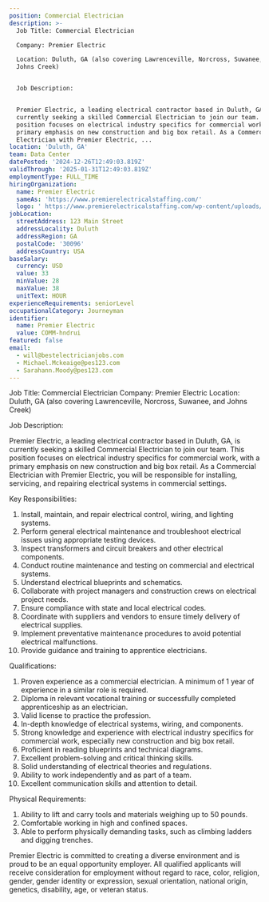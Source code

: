 ```yaml
---
position: Commercial Electrician
description: >-
  Job Title: Commercial Electrician

  Company: Premier Electric

  Location: Duluth, GA (also covering Lawrenceville, Norcross, Suwanee, and
  Johns Creek)


  Job Description:


  Premier Electric, a leading electrical contractor based in Duluth, GA, is
  currently seeking a skilled Commercial Electrician to join our team. This
  position focuses on electrical industry specifics for commercial work, with a
  primary emphasis on new construction and big box retail. As a Commercial
  Electrician with Premier Electric, ...
location: 'Duluth, GA'
team: Data Center
datePosted: '2024-12-26T12:49:03.819Z'
validThrough: '2025-01-31T12:49:03.819Z'
employmentType: FULL_TIME
hiringOrganization:
  name: Premier Electric
  sameAs: 'https://www.premierelectricalstaffing.com/'
  logo: ' https://www.premierelectricalstaffing.com/wp-content/uploads/2020/05/Premier-Electrical-Staffing-logo.png'
jobLocation:
  streetAddress: 123 Main Street
  addressLocality: Duluth
  addressRegion: GA
  postalCode: '30096'
  addressCountry: USA
baseSalary:
  currency: USD
  value: 33
  minValue: 28
  maxValue: 38
  unitText: HOUR
experienceRequirements: seniorLevel
occupationalCategory: Journeyman
identifier:
  name: Premier Electric
  value: COMM-hndrui
featured: false
email:
  - will@bestelectricianjobs.com
  - Michael.Mckeaige@pes123.com
  - Sarahann.Moody@pes123.com
---
```




Job Title: Commercial Electrician
Company: Premier Electric
Location: Duluth, GA (also covering Lawrenceville, Norcross, Suwanee, and Johns Creek)

Job Description:

Premier Electric, a leading electrical contractor based in Duluth, GA, is currently seeking a skilled Commercial Electrician to join our team. This position focuses on electrical industry specifics for commercial work, with a primary emphasis on new construction and big box retail. As a Commercial Electrician with Premier Electric, you will be responsible for installing, servicing, and repairing electrical systems in commercial settings.

Key Responsibilities:

1. Install, maintain, and repair electrical control, wiring, and lighting systems.
2. Perform general electrical maintenance and troubleshoot electrical issues using appropriate testing devices.
3. Inspect transformers and circuit breakers and other electrical components.
4. Conduct routine maintenance and testing on commercial and electrical systems.
5. Understand electrical blueprints and schematics.
6. Collaborate with project managers and construction crews on electrical project needs.
7. Ensure compliance with state and local electrical codes.
8. Coordinate with suppliers and vendors to ensure timely delivery of electrical supplies.
9. Implement preventative maintenance procedures to avoid potential electrical malfunctions.
10. Provide guidance and training to apprentice electricians.

Qualifications:

1. Proven experience as a commercial electrician. A minimum of 1 year of experience in a similar role is required.
2. Diploma in relevant vocational training or successfully completed apprenticeship as an electrician.
3. Valid license to practice the profession.
4. In-depth knowledge of electrical systems, wiring, and components.
5. Strong knowledge and experience with electrical industry specifics for commercial work, especially new construction and big box retail.
6. Proficient in reading blueprints and technical diagrams.
7. Excellent problem-solving and critical thinking skills.
8. Solid understanding of electrical theories and regulations.
9. Ability to work independently and as part of a team.
10. Excellent communication skills and attention to detail.

Physical Requirements:

1. Ability to lift and carry tools and materials weighing up to 50 pounds.
2. Comfortable working in high and confined spaces.
3. Able to perform physically demanding tasks, such as climbing ladders and digging trenches.

Premier Electric is committed to creating a diverse environment and is proud to be an equal opportunity employer. All qualified applicants will receive consideration for employment without regard to race, color, religion, gender, gender identity or expression, sexual orientation, national origin, genetics, disability, age, or veteran status.
